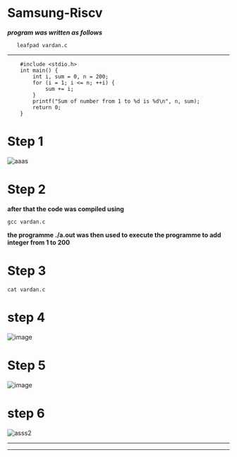 # Samsung-Riscv
***program was written as follows***
```
   leafpad vardan.c
```
***
```
    #include <stdio.h>
    int main() {
        int i, sum = 0, n = 200;
        for (i = 1; i <= n; ++i) {
            sum += i;
        }
        printf("Sum of number from 1 to %d is %d\n", n, sum);
        return 0;
    } 
```
# Step 1

![aaas](https://github.com/user-attachments/assets/a81739e7-e58d-446b-994d-45e56a3484c4)


# Step 2

**after that the code was compiled using**   


```gcc vardan.c```


**the programme ./a.out was then used to execute the programme to add integer from 1 to 200**


# Step 3
``` cat vardan.c ``` 

# step 4 
![image](https://github.com/user-attachments/assets/b5bd5b82-02f7-4905-9d2f-53ead8e12a26)

# Step 5

![image](https://github.com/user-attachments/assets/11595826-44db-4e77-9eb8-6c6bc1ce2df8)

# step 6

![asss2](https://github.com/user-attachments/assets/464a570b-61d6-40ea-bd3b-94fc4bda5c1d)


***
***


